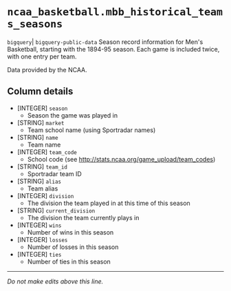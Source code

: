 # `ncaa_basketball.mbb_historical_teams_seasons`
`bigquery`| `bigquery-public-data`
Season record information for Men's Basketball, starting with the 1894-95 season. Each game is included twice, with one entry per team. 

Data provided by the NCAA.

## Column details
* [INTEGER]   `season`
  - Season the game was played in
* [STRING]    `market`
  - Team school name (using Sportradar names)
* [STRING]    `name`
  - Team name
* [INTEGER]   `team_code`
  - School code (see http://stats.ncaa.org/game_upload/team_codes)
* [STRING]    `team_id`
  - Sportradar team ID
* [STRING]    `alias`
  - Team alias
* [INTEGER]   `division`
  - The division the team played in at this time of this season
* [STRING]    `current_division`
  - The division the team currently plays in
* [INTEGER]   `wins`
  - Number of wins in this season
* [INTEGER]   `losses`
  - Number of losses in this season
* [INTEGER]   `ties`
  - Number of ties in this season

-------------------------------------------------------------------------------
*Do not make edits above this line.*
